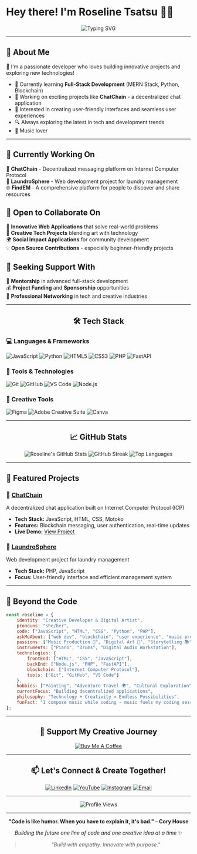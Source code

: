 # Hey there! I'm Roseline Tsatsu 👋🏾

<div align="center">
  <img src="https://readme-typing-svg.herokuapp.com?font=Fira+Code&pause=1000&color=F75C7E&center=true&vCenter=true&width=500&lines=Creative+Developer+%F0%9F%8E%A8;Full-Stack+Enthusiast+%F0%9F%92%BB;Music+%26+Art+Lover+%F0%9F%8E%B9;Building+Digital+Dreams+%E2%9C%A8" alt="Typing SVG" />
</div>

---

## 🚀 About Me

🎯 I'm a passionate developer who loves building innovative projects and exploring new technologies!

- 🌱 Currently learning **Full-Stack Development** (MERN Stack, Python, Blockchain)
- 💼 Working on exciting projects like **ChatChain** - a decentralized chat application
- 🎨 Interested in creating user-friendly interfaces and seamless user experiences
- 🔍 Always exploring the latest in tech and development trends
- 🎵 Music lover 

---

## 🎯 Currently Working On

🔗 **ChatChain** - Decentralized messaging platform on Internet Computer Protocol  
🧺 **LaundroSphere** - Web development project for laundry management  
🌐 **FindEM** - A comprehensive platform for people to discover and share resources  

## 🤝 Open to Collaborate On

🚀 **Innovative Web Applications** that solve real-world problems  
🎨 **Creative Tech Projects** blending art with technology  
🌍 **Social Impact Applications** for community development  
💡 **Open Source Contributions** - especially beginner-friendly projects  

## 💝 Seeking Support With

🎯 **Mentorship** in advanced full-stack development  
💰 **Project Funding** and **Sponsorship** opportunities  
🤝 **Professional Networking** in tech and creative industries  

---

<div align="center">

## 🛠️ Tech Stack

</div>

### 💻 Languages & Frameworks
![JavaScript](https://img.shields.io/badge/-JavaScript-F1C40F?style=for-the-badge&logo=javascript&logoColor=black)
![Python](https://img.shields.io/badge/-Python-3776AB?style=for-the-badge&logo=python&logoColor=white)
![HTML5](https://img.shields.io/badge/-HTML5-E34F26?style=for-the-badge&logo=html5&logoColor=white)
![CSS3](https://img.shields.io/badge/-CSS3-1572B6?style=for-the-badge&logo=css3&logoColor=white)
![PHP](https://img.shields.io/badge/-PHP-777BB4?style=for-the-badge&logo=php&logoColor=white)
![FastAPI](https://img.shields.io/badge/-FastAPI-009688?style=for-the-badge&logo=fastapi&logoColor=white)

### 🔧 Tools & Technologies
![Git](https://img.shields.io/badge/-Git-F05032?style=for-the-badge&logo=git&logoColor=white)
![GitHub](https://img.shields.io/badge/-GitHub-181717?style=for-the-badge&logo=github&logoColor=white)
![VS Code](https://img.shields.io/badge/-VS%20Code-007ACC?style=for-the-badge&logo=visual-studio-code&logoColor=white)
![Node.js](https://img.shields.io/badge/-Node.js-339933?style=for-the-badge&logo=node.js&logoColor=white)

### 🎨 Creative Tools
![Figma](https://img.shields.io/badge/-Figma-F24E1E?style=for-the-badge&logo=figma&logoColor=white)
![Adobe Creative Suite](https://img.shields.io/badge/-Adobe-FF0000?style=for-the-badge&logo=adobe&logoColor=white)
![Canva](https://img.shields.io/badge/-Canva-00C4CC?style=for-the-badge&logo=canva&logoColor=white)

---

<div align="center">

## 📈 GitHub Stats

<img src="https://github-readme-stats.vercel.app/api?username=Rose-Alice18&show_icons=true&theme=synthwave&hide_border=true&count_private=true&bg_color=0d1117&title_color=F75C7E&icon_color=F1C40F&text_color=ffffff" alt="Roseline's GitHub Stats" />

<img src="https://github-readme-streak-stats.herokuapp.com/?user=Rose-Alice18&theme=synthwave&hide_border=true&background=0d1117&stroke=F75C7E&ring=F1C40F&fire=F75C7E&currStreakLabel=ffffff" alt="GitHub Streak" />

<img src="https://github-readme-stats.vercel.app/api/top-langs/?username=Rose-Alice18&layout=compact&theme=synthwave&hide_border=true&bg_color=0d1117&title_color=F75C7E&text_color=ffffff" alt="Top Languages" />

</div>

---

## 🎯 Featured Projects

### 🔗 [ChatChain](https://github.com/Rose-Alice18/ChatChain)
A decentralized chat application built on Internet Computer Protocol (ICP)
- **Tech Stack:** JavaScript, HTML, CSS, Motoko
- **Features:** Blockchain messaging, user authentication, real-time updates
- **Live Demo:** [View Project](https://rose-alice18.github.io/ChatChain/ChatChain/src/frontend/index.html)

### 🧺 [LaundroSphere](https://github.com/Rose-Alice18/LaundroSphere)
Web development project for laundry management
- **Tech Stack:** PHP, JavaScript
- **Focus:** User-friendly interface and efficient management system

---

## 🎵 Beyond the Code

```javascript
const roseline = {
    identity: "Creative Developer & Digital Artist",
    pronouns: "she/her",
    code: ["JavaScript", "HTML", "CSS", "Python", "PHP"],
    askMeAbout: ["web dev", "blockchain", "user experience", "music production"],
    passions: ["Music Production 🎹", "Digital Art 🎨", "Storytelling 📚"],
    instruments: ["Piano", "Drums", "Digital Audio Workstation"],
    technologies: {
        frontEnd: ["HTML", "CSS", "JavaScript"],
        backEnd: ["Node.js", "PHP", "FastAPI"],
        blockchain: ["Internet Computer Protocol"],
        tools: ["Git", "GitHub", "VS Code"]
    },
    hobbies: ["Painting", "Adventure Travel 🌍", "Cultural Exploration"],
    currentFocus: "Building decentralized applications",
    philosophy: "Technology + Creativity = Endless Possibilities",
    funFact: "I compose music while coding - music fuels my coding sessions! 🎧"
};
```

---

<div align="center">

## 🌟 Support My Creative Journey

[![Buy Me A Coffee](https://img.shields.io/badge/-Buy%20Me%20A%20Coffee-FFDD00?style=for-the-badge&logo=buy-me-a-coffee&logoColor=black)](https://buymeacoffee.com/roselinetsatsu)

</div>

---

<div align="center">

## 📫 Let's Connect & Create Together!

[![LinkedIn](https://img.shields.io/badge/-LinkedIn-0077B5?style=for-the-badge&logo=linkedin&logoColor=white)](https://www.linkedin.com/in/roselinetsatsu)
[![YouTube](https://img.shields.io/badge/-YouTube-FF0000?style=for-the-badge&logo=youtube&logoColor=white)](https://youtube.com/@roselinetsatsu)
[![Instagram](https://img.shields.io/badge/-Instagram-E4405F?style=for-the-badge&logo=instagram&logoColor=white)](https://instagram.com/roselinetsatsu)
[![Email](https://img.shields.io/badge/-Email-D14836?style=for-the-badge&logo=gmail&logoColor=white)](mailto:roseline.tsatsu@ashesi.edu.gh)

</div>

---

<div align="center">
  <img src="https://komarev.com/ghpvc/?username=Rose-Alice18&color=F75C7E&style=for-the-badge&label=Profile+Views" alt="Profile Views" />
</div>

---

<div align="center">

**"Code is like humor. When you have to explain it, it's bad." – Cory House**

*Building the future one line of code and one creative idea at a time* ✨

> *"Build with empathy. Innovate with purpose."*

</div>
